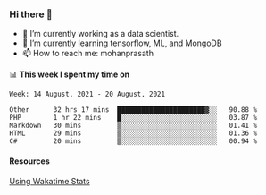 ### Hi there 👋

- 🔭 I’m currently working as a data scientist.
- 🌱 I’m currently learning tensorflow, ML, and MongoDB
- 📫 How to reach me: mohanprasath

📊 **This week I spent my time on**
<!--START_SECTION:waka-->
```text
Week: 14 August, 2021 - 20 August, 2021

Other      32 hrs 17 mins  ██████████████████████▓░░   90.88 % 
PHP        1 hr 22 mins    █░░░░░░░░░░░░░░░░░░░░░░░░   03.87 % 
Markdown   30 mins         ▒░░░░░░░░░░░░░░░░░░░░░░░░   01.41 % 
HTML       29 mins         ▒░░░░░░░░░░░░░░░░░░░░░░░░   01.36 % 
C#         20 mins         ▒░░░░░░░░░░░░░░░░░░░░░░░░   00.94 % 
```
<!--END_SECTION:waka-->

#### Resources
[Using Wakatime Stats](https://github.com/marketplace/actions/waka-readme)
